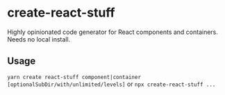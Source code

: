 # create-react-stuff
Highly opinionated code generator for React components and containers. Needs no local install.

## Usage
`yarn create react-stuff component|container [optionalSubDir/with/unlimited/levels]`
or
`npx create-react-stuff ...`
